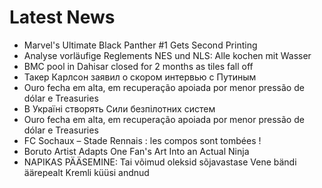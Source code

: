 # Latest News
-  Marvel's Ultimate Black Panther #1 Gets Second Printing
-  Analyse vorläufige Reglements NES und NLS: Alle kochen mit Wasser
-  BMC pool in Dahisar closed for 2 months as tiles fall off
-  Такер Карлсон заявил о скором интервью с Путиным
-  Ouro fecha em alta, em recuperação apoiada por menor pressão de dólar e Treasuries
-  В Україні створять Сили безпілотних систем
-  Ouro fecha em alta, em recuperação apoiada por menor pressão de dólar e Treasuries
-  FC Sochaux – Stade Rennais : les compos sont tombées !
-  Boruto Artist Adapts One Fan's Art Into an Actual Ninja
-  NAPIKAS PÄÄSEMINE: Tai võimud oleksid sõjavastase Vene bändi äärepealt Kremli küüsi andnud
